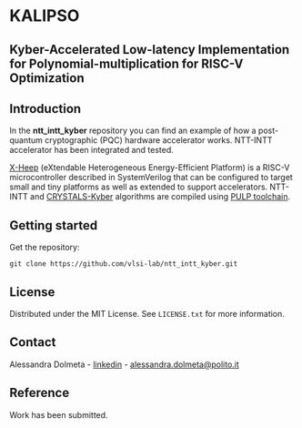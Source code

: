 # **KALIPSO**

## **K**yber-**A**ccelerated **L**ow-latency **I**mplementation for **P**olynomial-multiplication for RI**S**C-V **O**ptimization 

## Introduction
In the **ntt_intt_kyber** repository you can find an example of how a post-quantum cryptographic (PQC) hardware accelerator works. 
NTT-INTT accelerator has been integrated and tested.

[X-Heep](https://github.com/esl-epfl/x-heep.git) (eXtendable Heterogeneous Energy-Efficient Platform) is a RISC-V microcontroller described in SystemVerilog that can be configured to target small and tiny platforms as well as extended to support accelerators. NTT-INTT and [CRYSTALS-Kyber](https://github.com/PQClean/PQClean/tree/master/crypto_kem) algorithms are compiled using [PULP toolchain](https://github.com/pulp-platform/pulp-riscv-gnu-toolchain).


## Getting started
Get the repository:
```
git clone https://github.com/vlsi-lab/ntt_intt_kyber.git
```


<!-- LICENSE -->
## License
Distributed under the MIT License.
See `LICENSE.txt` for more information.


<!-- CONTACT -->
## Contact
Alessandra Dolmeta - [linkedin](https://www.linkedin.com/in/alessandra-dolmeta-4884301a3/) - alessandra.dolmeta@polito.it


## Reference
Work has been submitted. 

